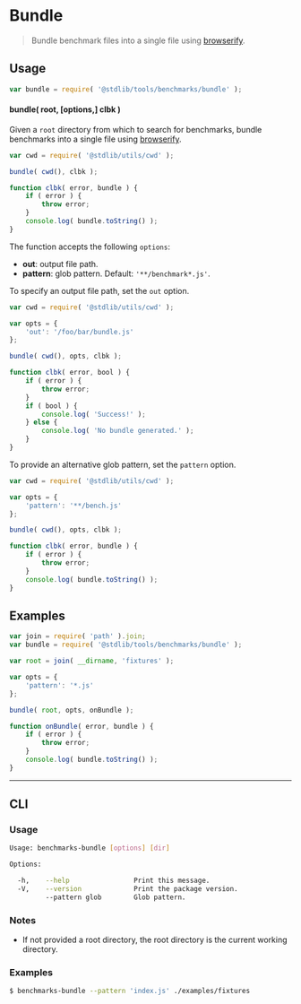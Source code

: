 # Bundle

> Bundle benchmark files into a single file using [browserify][browserify].

<!-- Section to include introductory text. Make sure to keep an empty line after the intro `section` element and another before the `/section` close. -->

<section class="intro">

</section>

<!-- /.intro -->

<!-- Package usage documentation. -->

<section class="usage">

## Usage

```javascript
var bundle = require( '@stdlib/tools/benchmarks/bundle' );
```

#### bundle( root, \[options,] clbk )

Given a `root` directory from which to search for benchmarks, bundle benchmarks into a single file using [browserify][browserify].

```javascript
var cwd = require( '@stdlib/utils/cwd' );

bundle( cwd(), clbk );

function clbk( error, bundle ) {
    if ( error ) {
        throw error;
    }
    console.log( bundle.toString() );
}
```

The function accepts the following `options`:

-   **out**: output file path.
-   **pattern**: glob pattern. Default: `'**/benchmark*.js'`.

To specify an output file path, set the `out` option.

```javascript
var cwd = require( '@stdlib/utils/cwd' );

var opts = {
    'out': '/foo/bar/bundle.js'
};

bundle( cwd(), opts, clbk );

function clbk( error, bool ) {
    if ( error ) {
        throw error;
    }
    if ( bool ) {
        console.log( 'Success!' );
    } else {
        console.log( 'No bundle generated.' );
    }
}
```

To provide an alternative glob pattern, set the `pattern` option.

```javascript
var cwd = require( '@stdlib/utils/cwd' );

var opts = {
    'pattern': '**/bench.js'
};

bundle( cwd(), opts, clbk );

function clbk( error, bundle ) {
    if ( error ) {
        throw error;
    }
    console.log( bundle.toString() );
}
```

</section>

<!-- /.usage -->

<!-- Package usage notes. Make sure to keep an empty line after the `section` element and another before the `/section` close. -->

<section class="notes">

</section>

<!-- /.notes -->

<!-- Package usage examples. -->

<section class="examples">

## Examples

<!-- eslint-disable stdlib/no-redeclare -->

```javascript
var join = require( 'path' ).join;
var bundle = require( '@stdlib/tools/benchmarks/bundle' );

var root = join( __dirname, 'fixtures' );

var opts = {
    'pattern': '*.js'
};

bundle( root, opts, onBundle );

function onBundle( error, bundle ) {
    if ( error ) {
        throw error;
    }
    console.log( bundle.toString() );
}
```

</section>

<!-- /.examples -->

<!-- Section for describing a command-line interface. -->

* * *

<section class="cli">

## CLI

<!-- CLI usage documentation. -->

<section class="usage">

### Usage

```bash
Usage: benchmarks-bundle [options] [dir]

Options:

  -h,    --help                Print this message.
  -V,    --version             Print the package version.
         --pattern glob        Glob pattern.
```

</section>

<!-- /.usage -->

<!-- CLI usage notes. Make sure to keep an empty line after the `section` element and another before the `/section` close. -->

<section class="notes">

### Notes

-   If not provided a root directory, the root directory is the current working directory. 

</section>

<!-- /.notes -->

<!-- CLI usage examples. -->

<section class="examples">

### Examples

```bash
$ benchmarks-bundle --pattern 'index.js' ./examples/fixtures
```

</section>

<!-- /.examples -->

</section>

<!-- /.cli -->

<!-- Section to include cited references. If references are included, add a horizontal rule *before* the section. Make sure to keep an empty line after the `section` element and another before the `/section` close. -->

<section class="references">

</section>

<!-- /.references -->

<!-- Section for all links. Make sure to keep an empty line after the `section` element and another before the `/section` close. -->

<section class="links">

[browserify]: https://github.com/substack/node-browserify

</section>

<!-- /.links -->
